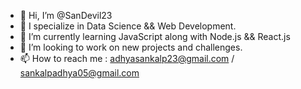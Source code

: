 - 👋 Hi, I’m @SanDevil23
- 👀 I specialize in Data Science && Web Development.
- 🌱 I’m currently learning JavaScript along with Node.js && React.js
- 💞️ I’m looking to work on new projects and challenges. 
- 📫 How to reach me : adhyasankalp23@gmail.com / sankalpadhya05@gmail.com

<!---
SanDevil23/SanDevil23 is a ✨ special ✨ repository because its `README.md` (this file) appears on your GitHub profile.
You can click the Preview link to take a look at your changes.
--->
